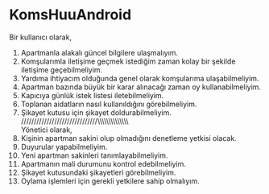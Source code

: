 # KomsHuuAndroid
Bir kullanıcı olarak, 
1. Apartmanla alakalı güncel bilgilere ulaşmalıyım.
2. Komşularımla iletişime geçmek istediğim zaman kolay bir şekilde iletişime geçebilmeliyim.
3. Yardıma ihtiyacım olduğunda genel olarak komşularıma ulaşabilmeliyim.
4. Apartman bazında büyük bir karar alınacağı zaman oy kullanabilmeliyim.
5. Kapıcıya günlük istek listesi iletebilmeliyim.
6. Toplanan aidatların nasıl kullanıldığını görebilmeliyim.
7. Şikayet kutusu için şikayet doldurabilmeliyim. 
//////////////////////////////\\\\\\\\\\\\\\\\\\\\\\\\\\\\\
Yönetici olarak, 
8. Kişinin apartman sakini olup olmadığını denetleme yetkisi olacak.
9. Duyurular yapabilmeliyim.
10. Yeni apartman sakinleri tanımlayabilmeliyim.
11. Apartmanın mali durumunu kontrol edebilmeliyim.
12. Şikayet kutusundaki şikayetleri görebilmeliyim.
13. Oylama işlemleri için gerekli yetkilere sahip olmalıyım.
